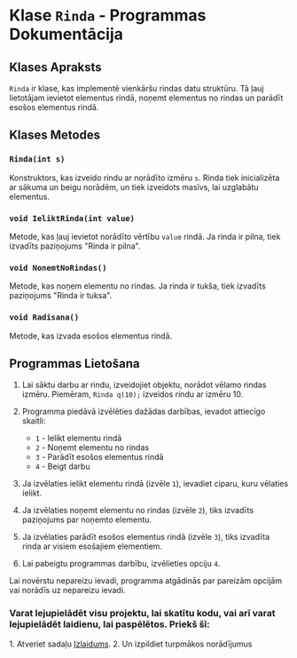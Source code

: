 # Klase `Rinda` - Programmas Dokumentācija

## Klases Apraksts

`Rinda` ir klase, kas implementē vienkāršu rindas datu struktūru. Tā ļauj lietotājam ievietot elementus rindā, noņemt elementus no rindas un parādīt esošos elementus rindā.

## Klases Metodes

### `Rinda(int s)`

Konstruktors, kas izveido rindu ar norādīto izmēru `s`. Rinda tiek inicializēta ar sākuma un beigu norādēm, un tiek izveidots masīvs, lai uzglabātu elementus.

### `void IeliktRinda(int value)`

Metode, kas ļauj ievietot norādīto vērtību `value` rindā. Ja rinda ir pilna, tiek izvadīts paziņojums "Rinda ir pilna".

### `void NonemtNoRindas()`

Metode, kas noņem elementu no rindas. Ja rinda ir tukša, tiek izvadīts paziņojums "Rinda ir tuksa".

### `void Radisana()`

Metode, kas izvada esošos elementus rindā.

## Programmas Lietošana

1. Lai sāktu darbu ar rindu, izveidojiet objektu, norādot vēlamo rindas izmēru. Piemēram, `Rinda q(10);` izveidos rindu ar izmēru 10.

2. Programma piedāvā izvēlēties dažādas darbības, ievadot attiecīgo skaitli:
   - `1` - Ielikt elementu rindā
   - `2` - Noņemt elementu no rindas
   - `3` - Parādīt esošos elementus rindā
   - `4` - Beigt darbu

3. Ja izvēlaties ielikt elementu rindā (izvēle `1`), ievadiet ciparu, kuru vēlaties ielikt.

4. Ja izvēlaties noņemt elementu no rindas (izvēle `2`), tiks izvadīts paziņojums par noņemto elementu.

5. Ja izvēlaties parādīt esošos elementus rindā (izvēle `3`), tiks izvadīta rinda ar visiem esošajiem elementiem.

6. Lai pabeigtu programmas darbību, izvēlieties opciju `4`.

Lai novērstu nepareizu ievadi, programma atgādinās par pareizām opcijām vai norādīs uz nepareizu ievadi.

### Varat lejupielādēt visu projektu, lai skatītu kodu, vai arī varat lejupielādēt laidienu, lai paspēlētos. Priekš šī:
1. Atveriet sadaļu <a href="https://github.com/andrejsandzans/Queue/releases/tag/Release" target="_blank">Izlaidums</a>.
2. Un izpildiet turpmākos norādījumus
